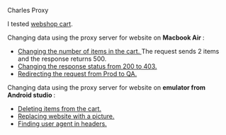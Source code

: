 Charles Proxy 

I tested <a href="http://demowebshop.tricentis.com/cart"> webshop cart</a>. 

Changing data using the proxy server for website on <b> Macbook Air </b>: 
<ul>
<li>  <a href="https://drive.google.com/file/d/1da68lqYbNP6-rZMQAJp0cSW6TjFfdLAM/view?usp=share_link">Changing the number of items in the cart. </a>  The request sends 2 items and the response returns 500. </li> 
<li>  <a href="https://drive.google.com/file/d/1Qzj8T2U_nFpuThuRu2paoNRR381puwJp/view?usp=share_link"> Changing the response status from 200 to 403. </a>  </li> 
<li>  <a href="https://drive.google.com/file/d/1sQaWecUC41dRtFUAGx-2BtjI4SHI_6id/view?usp=share_link">Redirecting the request from Prod to QA.</a> </li> 
 </ul>
 
Changing data using the proxy server for website on <b> emulator from Android studio </b>: 
<ul>
<li>  <a href="https://drive.google.com/file/d/1B30JSP64UgjLAI8UQ2usyYr7HXeWtKBp/view?usp=share_link"> Deleting items from the cart. </li> 
<li>  <a href="https://drive.google.com/file/d/1uWIfU-cGfXd8_FshMtWLKV4WCEECLR0F/view?usp=share_link"> Replacing website with a picture. </a>  </li> 
<li>  <a href="https://drive.google.com/file/d/1j-8K1u_Yf6g5RdMfzP8PdXO9IulLmB9P/view?usp=share_link"> Finding user agent in headers.</a> </li> 
 </ul>